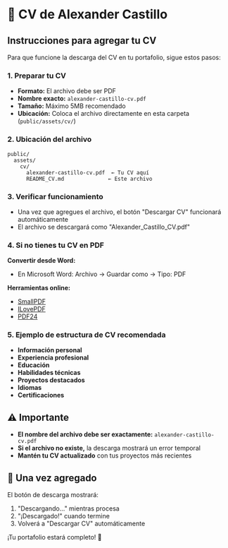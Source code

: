 # 📄 CV de Alexander Castillo

## Instrucciones para agregar tu CV

Para que funcione la descarga del CV en tu portafolio, sigue estos pasos:

### 1. Preparar tu CV
- **Formato:** El archivo debe ser PDF
- **Nombre exacto:** `alexander-castillo-cv.pdf`
- **Tamaño:** Máximo 5MB recomendado
- **Ubicación:** Coloca el archivo directamente en esta carpeta (`public/assets/cv/`)

### 2. Ubicación del archivo
```
public/
  assets/
    cv/
      alexander-castillo-cv.pdf  ← Tu CV aquí
      README_CV.md              ← Este archivo
```

### 3. Verificar funcionamiento
- Una vez que agregues el archivo, el botón "Descargar CV" funcionará automáticamente
- El archivo se descargará como "Alexander_Castillo_CV.pdf"

### 4. Si no tienes tu CV en PDF
**Convertir desde Word:**
- En Microsoft Word: Archivo → Guardar como → Tipo: PDF

**Herramientas online:**
- [SmallPDF](https://smallpdf.com)
- [ILovePDF](https://www.ilovepdf.com)
- [PDF24](https://tools.pdf24.org)

### 5. Ejemplo de estructura de CV recomendada
- **Información personal**
- **Experiencia profesional**
- **Educación**
- **Habilidades técnicas**
- **Proyectos destacados**
- **Idiomas**
- **Certificaciones**

## ⚠️ Importante
- **El nombre del archivo debe ser exactamente:** `alexander-castillo-cv.pdf`
- **Si el archivo no existe,** la descarga mostrará un error temporal
- **Mantén tu CV actualizado** con tus proyectos más recientes

## 🚀 Una vez agregado
El botón de descarga mostrará:
1. "Descargando..." mientras procesa
2. "¡Descargado!" cuando termine
3. Volverá a "Descargar CV" automáticamente

¡Tu portafolio estará completo! 🎉 